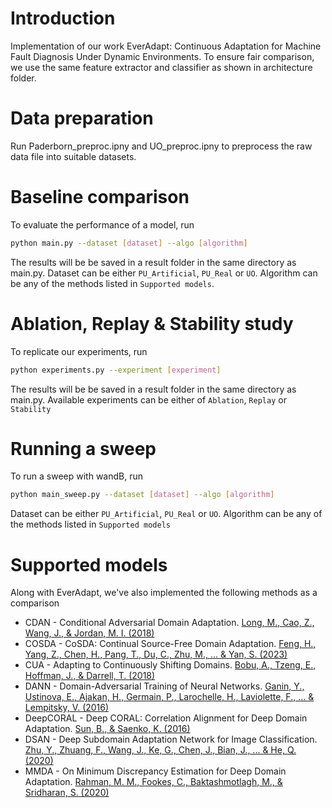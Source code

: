 # Introduction
Implementation of our work EverAdapt: Continuous Adaptation for Machine Fault Diagnosis Under Dynamic Environments.
To ensure fair comparison, we use the same feature extractor and classifier as shown in architecture folder.

# Data preparation
Run Paderborn_preproc.ipny and UO_preproc.ipny to preprocess the raw data file into suitable datasets.

# Baseline comparison
To evaluate the performance of a model, run
 ```bash
 python main.py --dataset [dataset] --algo [algorithm] 
 ```
 The results will be be saved in a result folder in the same directory as main.py. Dataset can be either `PU_Artificial`, `PU_Real` or `UO`. Algorithm can be any of the methods listed in `Supported models`.

# Ablation, Replay & Stability study
To replicate our experiments, run
 ```bash
 python experiments.py --experiment [experiment]
 ```
 The results will be be saved in a result folder in the same directory as main.py. Available experiments can be either of `Ablation`, `Replay` or `Stability`

# Running a sweep
To run a sweep with wandB, run
 ```bash
 python main_sweep.py --dataset [dataset] --algo [algorithm] 
  ```
Dataset can be either `PU_Artificial`, `PU_Real` or `UO`. Algorithm can be any of the methods listed in `Supported models`

# Supported models
Along with EverAdapt, we've also implemented the following methods as a comparison
* CDAN - Conditional Adversarial Domain Adaptation. [Long, M., Cao, Z., Wang, J., & Jordan, M. I. (2018)](https://proceedings.neurips.cc/paper_files/paper/2018/file/ab88b15733f543179858600245108dd8-Paper.pdf)
* COSDA - CoSDA: Continual Source-Free Domain Adaptation. [Feng, H., Yang, Z., Chen, H., Pang, T., Du, C., Zhu, M., ... & Yan, S. (2023)](https://arxiv.org/abs/2304.06627)
* CUA - Adapting to Continuously Shifting Domains. [Bobu, A., Tzeng, E., Hoffman, J., & Darrell, T. (2018)](https://openreview.net/forum?id=BJsBjPJvf)
* DANN - Domain-Adversarial Training of Neural Networks. [Ganin, Y., Ustinova, E., Ajakan, H., Germain, P., Larochelle, H., Laviolette, F., ... & Lempitsky, V. (2016)](https://www.jmlr.org/papers/volume17/15-239/15-239.pdf)
* DeepCORAL - Deep CORAL: Correlation Alignment for Deep Domain Adaptation. [Sun, B., & Saenko, K. (2016)](https://ieeexplore.ieee.org/document/9085896)
* DSAN - Deep Subdomain Adaptation Network for Image Classification. [Zhu, Y., Zhuang, F., Wang, J., Ke, G., Chen, J., Bian, J., ... & He, Q. (2020)](https://ieeexplore.ieee.org/document/9085896)
* MMDA - On Minimum Discrepancy Estimation for Deep Domain Adaptation. [Rahman, M. M., Fookes, C., Baktashmotlagh, M., & Sridharan, S. (2020)](https://link.springer.com/chapter/10.1007/978-3-030-30671-7_6)


